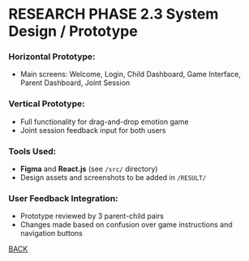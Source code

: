 # RESEARCH PHASE 2.3 System Design / Prototype

### Horizontal Prototype:
- Main screens: Welcome, Login, Child Dashboard, Game Interface, Parent Dashboard, Joint Session

### Vertical Prototype:
- Full functionality for drag-and-drop emotion game
- Joint session feedback input for both users

### Tools Used:
- **Figma** and **React.js** (see `/src/` directory)
- Design assets and screenshots to be added in `/RESULT/`

### User Feedback Integration:
- Prototype reviewed by 3 parent-child pairs
- Changes made based on confusion over game instructions and navigation buttons

[BACK](./PMENU.md)

